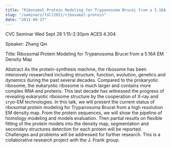 ```yaml
---
title: "Ribosomal Protein Modeling for Trypanosoma Brucei from a 5.16A EM Density Map"
slug: "/seminars/fall2011/ribosomal-protein"
date: "2011-09-27"
---
```

CVC Seminar Wed Sept 28 1:15-2:30pm ACES 4.304

Speaker: Zhang Qin

Title: Ribosomal Protein Modeling for Trypanosoma Brucei from a 5.16A EM Density Map

Abstract As the protein-synthesis machine, the ribosome has been intensively researched including structure, function, evolution, genetics and dynamics during the past several decades. Compared to the prokaryotic ribosome, the eukaryotic ribosome is much larger and contains more complex RNA and proteins. This last decade has witnessed the progress of revealing eukaryotic ribosome structure by the cooperation of X-ray and cryo-EM technologies. In this talk, we will present the current status of ribosomal protein modeling for Trypanosoma Brucei from a high resolution EM density map. From the protein sequences, we will show the pipeline of homology modeling and models evaluation. Then partial results on flexible fitting of the protein models into the density map, segmentation and secondary structures detection for each protein will be reported. Challenges and problems will be addressed for further research. This is a collaborative research project with the J. Frank group.